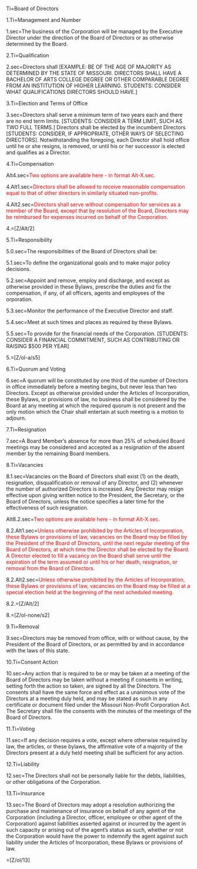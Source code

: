 Ti=Board of Directors

1.Ti=Management and Number

1.sec=The business of the Corporation will be managed by the Executive Director under the direction of the Board of Directors or as otherwise determined by the Board.

2.Ti=Qualification

2.sec=Directors shall [EXAMPLE:  BE OF THE AGE OF MAJORITY AS DETERMINED BY THE STATE OF MISSOURI.  DIRECTORS SHALL HAVE A BACHELOR OF ARTS COLLEGE DEGREE OR OTHER COMPARABLE DEGREE FROM AN INSTITUTION OF HIGHER LEARNING.  STUDENTS:  CONSIDER WHAT QUALIFICATIONS DIRECTORS SHOULD HAVE.]

3.Ti=Election and Terms of Office

3.sec=Directors shall serve a minimum term of two years each and there are no end term limits. [STUDENTS: CONSIDER A TERM LIMIT, SUCH AS TWO FULL TERMS.] Directors shall be elected by the incumbent Directors [STUDENTS: CONSIDER, IF APPROPRIATE, OTHER WAYS OF SELECTING DIRECTORS].  Notwithstanding the foregoing, each Director shall hold office until he or she resigns, is removed, or until his or her successor is elected and qualifies as a Director.

4.Ti=Compensation

Alt4.sec=<font color="red">Two options are available here - in format Alt-X.sec.</font>

4.Alt1.sec=<font color="red">Directors shall be allowed to receive reasonable compensation equal to that of other directors in similarly situated non-profits.</font>

4.Alt2.sec=<font color="red">Directors shall serve without compensation for services as a member of the Board, except that by resolution of the Board, Directors may be reimbursed for expenses incurred on behalf of the Corporation.</font>

4.=[Z/Alt/2]


5.Ti=Responsibility

5.0.sec=The responsibilities of the Board of Directors shall be:

5.1.sec=To define the organizational goals and to make major policy decisions.

5.2.sec=Appoint and remove, employ and discharge, and except as otherwise provided in these Bylaws, prescribe the duties and fix the compensation, if any, of all officers, agents and employees of the orporation.

5.3.sec=Monitor the performance of the Executive Director and staff.

5.4.sec=Meet at such times and places as required by these Bylaws.

5.5.sec=To provide for the financial needs of the Corporation.  [STUDENTS: CONSIDER A FINANCIAL COMMITMENT, SUCH AS CONTRIBUTING OR RAISING $500 PER YEAR]

5.=[Z/ol-a/s5]

6.Ti=Quorum and Voting

6.sec=A quorum will be constituted by one third of the number of Directors in office immediately before a meeting begins, but never less than two Directors.   Except as otherwise provided under the Articles of Incorporation, these Bylaws, or provisions of law, no business shall be considered by the Board at any meeting at which the required quorum is not present and the only motion which the Chair shall entertain at such meeting is a motion to adjourn.

7.Ti=Resignation

7.sec=A Board Member’s absence for more than 25% of scheduled Board meetings may be considered and accepted as a resignation of the absent member by the remaining Board members. 

8.Ti=Vacancies

8.1.sec=Vacancies on the Board of Directors shall exist (1) on the death, resignation, disqualification or removal of any Director, and (2) whenever the number of authorized Directors is increased.  Any Director may resign effective upon giving written notice to the President, the Secretary, or the Board of Directors, unless the notice specifies a later time for the effectiveness of such resignation.

Alt8.2.sec=<font color="red">Two options are available here - in format Alt-X.sec.</font>

8.2.Alt1.sec=<font color="red">Unless otherwise prohibited by the Articles of Incorporation, these Bylaws or provisions of law, vacancies on the Board may be filled by the President of the Board of Directors, until the next regular meeting of the Board of Directors, at which time the Director shall be elected by the Board.  A Director elected to fill a vacancy on the Board shall serve until the expiration of the term assumed or until his or her death, resignation, or removal from the Board of Directors. </font>

8.2.Alt2.sec=<font color="red">Unless otherwise prohibited by the Articles of Incorporation, these Bylaws or provisions of law, vacancies on the Board may be filled at a special election held at the beginning of the next scheduled meeting.</font>

8.2.=[Z/Alt/2]

8.=[Z/ol-none/s2]

9.Ti=Removal

9.sec=Directors may be removed from office, with or without cause, by the President of the Board of Directors, or as permitted by and in accordance with the laws of this state.
	
10.Ti=Consent Action

10.sec=Any action that is required to be or may be taken at a meeting of the Board of Directors may be taken without a meeting if consents in writing, setting forth the action so taken, are signed by all the Directors.  The consents shall have the same force and effect as a unanimous vote of the Directors at a meeting duly held, and may be stated as such in any certificate or document filed under the Missouri Non-Profit Corporation Act.  The Secretary shall file the consents with the minutes of the meetings of the Board of Directors.

11.Ti=Voting

11.sec=If any decision requires a vote, except where otherwise required by law, the articles, or these bylaws, the affirmative vote of a majority of the Directors present at a duly held meeting shall be sufficient for any action.  

12.Ti=Liability

12.sec=The Directors shall not be personally liable for the debts, liabilities, or other obligations of the Corporation.

13.Ti=Insurance

13.sec=The Board of Directors may adopt a resolution authorizing the purchase and maintenance of insurance on behalf of any agent of the Corporation (including a Director, officer, employee or other agent of the Corporation) against liabilities asserted against or incurred by the agent in such capacity or arising out of the agent’s status as such, whether or not the Corporation would have the power to indemnify the agent against such liability under the Articles of Incorporation, these Bylaws or provisions of law.

=[Z/ol/13]  
